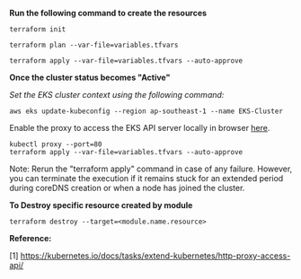 
**Run the following command to create the resources**
~~~
terraform init

terraform plan --var-file=variables.tfvars

terraform apply --var-file=variables.tfvars --auto-approve
~~~
**Once the cluster status becomes "Active"**

*Set the EKS cluster context using the following command:*
~~~
aws eks update-kubeconfig --region ap-southeast-1 --name EKS-Cluster
~~~
Enable the proxy to access the EKS API server locally in browser [here](http://localhost/api/v1/namespaces/kube-system/configmaps/aws-auth).
~~~
kubectl proxy --port=80
terraform apply --var-file=variables.tfvars --auto-approve
~~~

Note: Rerun the "terraform apply" command in case of any failure. However, you can terminate the execution if it remains stuck for an extended period during coreDNS creation or when a node has joined the cluster.

**To Destroy specific resource created by module**
~~~
terraform destroy --target=<module.name.resource>
~~~

**Reference:**

[1] https://kubernetes.io/docs/tasks/extend-kubernetes/http-proxy-access-api/
